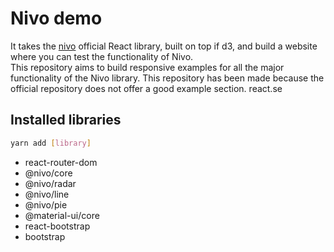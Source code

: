 # Nivo demo
It takes the [nivo](https://github.com/plouc/nivo) official React library, built on top if d3, and build a website where you can test the functionality of Nivo.\
This repository aims to build responsive examples for all the major functionality of the Nivo library.
This repository has been made because the official repository does not offer a good example section.
react.se

## Installed libraries
```bash
yarn add [library]
```

- react-router-dom
- @nivo/core
- @nivo/radar
- @nivo/line
- @nivo/pie  
- @material-ui/core
- react-bootstrap
- bootstrap